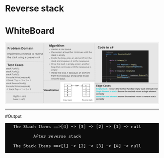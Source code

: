 ﻿# Reverse stack


# WhiteBoard

![Queue](./reversestack1.jpg)

--- 
#Output

![Queue](./OutputReversestack.png)
